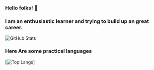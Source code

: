 ### Hello folks! 👋

<!--
**mrmiraz/mrmiraz** is a ✨ _special_ ✨ repository because its `README.md` (this file) appears on your GitHub profile.

Here are some ideas to get you started:

- 🔭 I’m currently working on ...
- 🌱 I’m currently learning ...
- 👯 I’m looking to collaborate on ...
- 🤔 I’m looking for help with ...
- 💬 Ask me about ...
- 📫 How to reach me: ...
- 😄 Pronouns: ...
- ⚡ Fun fact: ...
-->

### I am an enthusiastic learner and trying to build up an great career.

![GitHub Stats](https://github-readme-stats.vercel.app/api?username=mrmiraz&theme=radical)

### Here Are some practical languages
[![Top Langs](https://github-readme-stats.vercel.app/api/top-langs/?username=mrmiraz&langs_count=8)]

